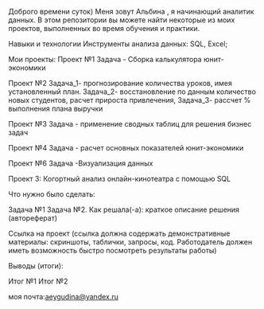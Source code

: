 Доброго времени суток) Меня зовут Альбина , я начинающий аналитик данных. В этом репозитории вы можете найти некоторые из моих проектов, выполненных во время обучения и практики.


Навыки и технологии
Инструменты анализа данных: SQL, Excel;

Мои проекты:
Проект №1
 Задача - Сборка калькулятора юнит-экономики

Проект №2
 Задача_1- прогнозирование количества уроков, имея установленный план.
 Задача_2- восстановление по данным количество новых студентов, расчет прироста привлечения,
 Задача_3- рассчет % выполнения плана выручки
 
Проект №3
  Задача - применение сводных таблиц для решения бизнес задач
  
Проект №4
  Задача - расчет основных показателей юнит-экономики
  
Проект №6
 Задача -Визуализация данных
 
Проект 3: Когортный анализ онлайн-кинотеатра с помощью SQL

Что нужно было сделать:

Задача №1
Задача №2.
Как решала(-а): краткое описание решения (автореферат)

Ссылка на проект (ссылка должна содержать демонстративные материалы: скриншоты, таблички, запросы, код. Работодатель должен иметь возможность быстро посмотреть результаты работы)

Выводы (итоги):

Итог №1
Итог №2



моя почта:aeygudina@yandex.ru
